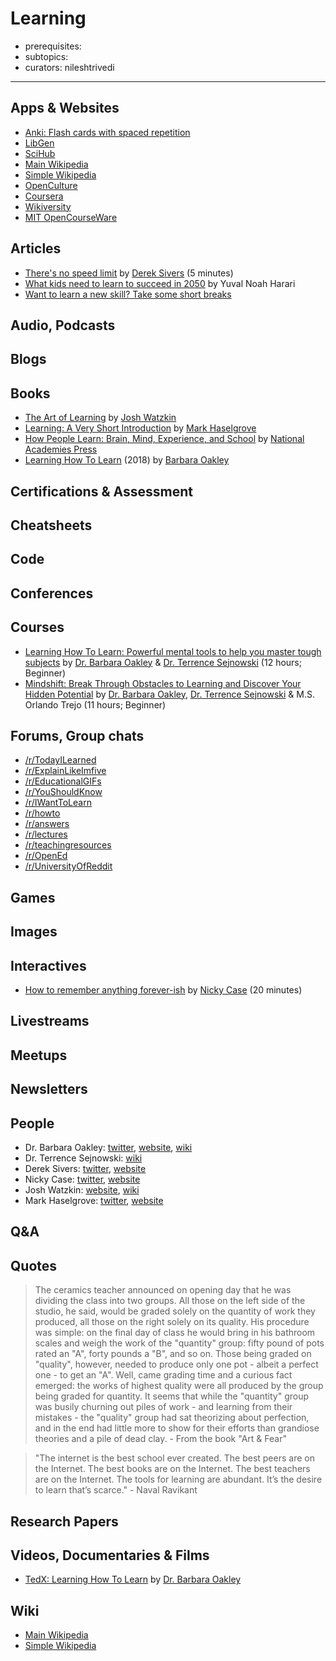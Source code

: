 # Learning

- prerequisites:
- subtopics:
- curators: nileshtrivedi

---

## Apps & Websites

- [Anki: Flash cards with spaced repetition](https://apps.ankiweb.net/)
- [LibGen](http://gen.lib.rus.ec/)
- [SciHub](https://sci-hub.tw/)
- [Main Wikipedia](https://en.wikipedia.org/)
- [Simple Wikipedia](https://simple.wikipedia.org/)
- [OpenCulture](http://www.openculture.com/)
- [Coursera](https://coursera.org)
- [Wikiversity](https://en.wikiversity.org/wiki/Wikiversity:Main_Page)
- [MIT OpenCourseWare](https://en.wikiversity.org/wiki/Wikiversity:Main_Page)

## Articles

- [There's no speed limit](https://sivers.org/kimo) by [Derek Sivers](#people) (5 minutes)
- [What kids need to learn to succeed in 2050](https://medium.com/s/youthnow/yuval-noah-harari-21-lessons-21st-century-what-kids-need-to-learn-now-to-succeed-in-2050-1b72a3fb4bcf) by Yuval Noah Harari
- [Want to learn a new skill? Take some short breaks](https://www.ninds.nih.gov/News-Events/News-and-Press-Releases/Press-Releases/Want-learn-new-skill-Take-some-short-breaks)

## Audio, Podcasts

## Blogs

## Books

- [The Art of Learning](https://www.goodreads.com/book/show/857333.The_Art_of_Learning) by [Josh Watzkin](#people)
- [Learning: A Very Short Introduction](https://www.goodreads.com/book/show/27310222-learning) by [Mark Haselgrove](#people)
- [How People Learn: Brain, Mind, Experience, and School](https://www.nap.edu/catalog/9853/how-people-learn-brain-mind-experience-and-school-expanded-edition) by [National Academies Press](https://www.nap.edu)
- [Learning How To Learn](https://www.goodreads.com/book/show/36647421-learning-how-to-learn?ac=1&from_search=true) (2018) by [Barbara Oakley](#people)

## Certifications & Assessment

## Cheatsheets

## Code

## Conferences

## Courses

- [Learning How To Learn: Powerful mental tools to help you master tough subjects](https://www.coursera.org/learn/learning-how-to-learn/) by [Dr. Barbara Oakley](#people) & [Dr. Terrence Sejnowski](https://www.coursera.org/instructor/terry) (12 hours; Beginner)
- [Mindshift: Break Through Obstacles to Learning and Discover Your Hidden Potential](https://www.coursera.org/learn/mindshift) by [Dr. Barbara Oakley](#people), [Dr. Terrence Sejnowski](https://www.coursera.org/instructor/terry) & M.S. Orlando Trejo (11 hours; Beginner)

## Forums, Group chats

- [/r/TodayILearned](https://www.reddit.com/r/todayilearned/top/?sort=top&t=all)
- [/r/ExplainLikeImfive](https://www.reddit.com/r/explainlikeimfive/top/?sort=top&t=all)
- [/r/EducationalGIFs](https://www.reddit.com/r/educationalgifs/top/?sort=top&t=all)
- [/r/YouShouldKnow](https://www.reddit.com/r/YouShouldKnow/top/?sort=top&t=all)
- [/r/IWantToLearn](https://www.reddit.com/r/IWantToLearn/top/?sort=top&t=all)
- [/r/howto](https://www.reddit.com/r/howto/top/?sort=top&t=all)
- [/r/answers](https://www.reddit.com/r/answers/top/?sort=top&t=all)
- [/r/lectures](https://www.reddit.com/r/lectures/top/?sort=top&t=all)
- [/r/teachingresources](https://www.reddit.com/r/teachingresources/top/?sort=top&t=all)
- [/r/OpenEd](https://www.reddit.com/r/OpenEd/top/?sort=top&t=all)
- [/r/UniversityOfReddit](https://www.reddit.com/r/universityofreddit/)

## Games

## Images

## Interactives

- [How to remember anything forever-ish](https://ncase.me/remember/) by [Nicky Case](#people) (20 minutes)

## Livestreams

## Meetups

## Newsletters

## People

- Dr. Barbara Oakley: [twitter](https://twitter.com/barbaraoakley), [website](https://barbaraoakley.com/), [wiki](https://en.wikipedia.org/wiki/Barbara_Oakley)
- Dr. Terrence Sejnowski: [wiki](https://en.wikipedia.org/wiki/Terry_Sejnowski)
- Derek Sivers: [twitter](https://twitter.com/sivers/), [website](https://sivers.org/)
- Nicky Case: [twitter](https://twitter.com/ncasenmare), [website](https://ncase.me/)
- Josh Watzkin: [website](http://www.joshwaitzkin.com/), [wiki](https://en.wikipedia.org/wiki/Joshua_Waitzkin)
- Mark Haselgrove: [twitter](https://twitter.com/MarkHaselgrove), [website](https://www.nottingham.ac.uk/psychology/people/mark.haselgrove)

## Q&A

## Quotes

> The ceramics teacher announced on opening day that he was dividing the class into two groups. All those on the left side of the studio, he said, would be graded solely on the quantity of work they produced, all those on the right solely on its quality. His procedure was simple: on the final day of class he would bring in his bathroom scales and weigh the work of the "quantity" group: fifty pound of pots rated an "A", forty pounds a "B", and so on. Those being graded on "quality", however, needed to produce only one pot - albeit a perfect one - to get an "A". Well, came grading time and a curious fact emerged: the works of highest quality were all produced by the group being graded for quantity. It seems that while the "quantity" group was busily churning out piles of work - and learning from their mistakes - the "quality" group had sat theorizing about perfection, and in the end had little more to show for their efforts than grandiose theories and a pile of dead clay. - From the book "Art & Fear"

> "The internet is the best school ever created. The best peers are on the Internet. The best books are on the Internet. The best teachers are on the Internet. The tools for learning are abundant. It’s the desire to learn that’s scarce." - Naval Ravikant

## Research Papers

## Videos, Documentaries & Films

- [TedX: Learning How To Learn](https://www.youtube.com/watch?v=O96fE1E-rf8) by [Dr. Barbara Oakley](#people)

## Wiki

- [Main Wikipedia](https://en.wikipedia.org/wiki/Learning)
- [Simple Wikipedia](https://simple.wikipedia.org/wiki/Learning)
